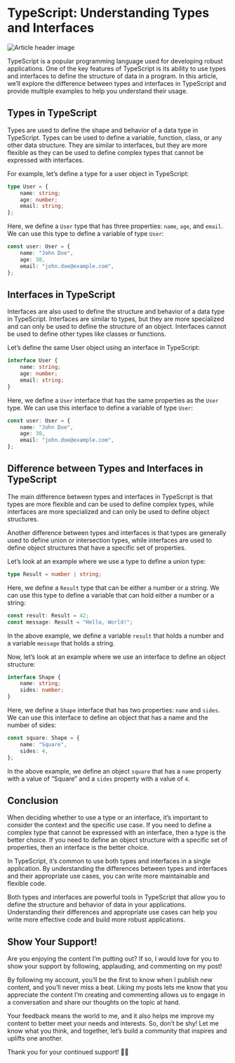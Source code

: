 # TypeScript: Understanding Types and Interfaces

![Article header image](https://miro.medium.com/v2/resize:fit:640/format:webp/1*CXvN1A3xx-Tp2fssesigxQ.png)

TypeScript is a popular programming language used for developing robust applications. One of the key features of TypeScript is its ability to use types and interfaces to define the structure of data in a program. In this article, we’ll explore the difference between types and interfaces in TypeScript and provide multiple examples to help you understand their usage.

## Types in TypeScript

Types are used to define the shape and behavior of a data type in TypeScript. Types can be used to define a variable, function, class, or any other data structure. They are similar to interfaces, but they are more flexible as they can be used to define complex types that cannot be expressed with interfaces.

For example, let’s define a type for a user object in TypeScript:

```typescript
type User = {
    name: string;
    age: number;
    email: string;
};
```

Here, we define a `User` type that has three properties: `name`, `age`, and `email`. We can use this type to define a variable of type `User`:

```typescript
const user: User = {
    name: "John Doe",
    age: 30,
    email: "john.doe@example.com",
};
```

## Interfaces in TypeScript

Interfaces are also used to define the structure and behavior of a data type in TypeScript. Interfaces are similar to types, but they are more specialized and can only be used to define the structure of an object. Interfaces cannot be used to define other types like classes or functions.

Let’s define the same User object using an interface in TypeScript:

```typescript
interface User {
    name: string;
    age: number;
    email: string;
}
```

Here, we define a `User` interface that has the same properties as the `User` type. We can use this interface to define a variable of type `User`:

```typescript
const user: User = {
    name: "John Doe",
    age: 30,
    email: "john.doe@example.com",
};
```

## Difference between Types and Interfaces in TypeScript

The main difference between types and interfaces in TypeScript is that types are more flexible and can be used to define complex types, while interfaces are more specialized and can only be used to define object structures.

Another difference between types and interfaces is that types are generally used to define union or intersection types, while interfaces are used to define object structures that have a specific set of properties.

Let’s look at an example where we use a type to define a union type:

```typescript
type Result = number | string;
```

Here, we define a `Result` type that can be either a number or a string. We can use this type to define a variable that can hold either a number or a string:

```typescript
const result: Result = 42;
const message: Result = "Hello, World!";
```

In the above example, we define a variable `result` that holds a number and a variable `message` that holds a string.

Now, let’s look at an example where we use an interface to define an object structure:

```typescript
interface Shape {
    name: string;
    sides: number;
}
```

Here, we define a `Shape` interface that has two properties: `name` and `sides`. We can use this interface to define an object that has a name and the number of sides:

```typescript
const square: Shape = {
    name: "Square",
    sides: 4,
};
```

In the above example, we define an object `square` that has a `name` property with a value of “Square” and a `sides` property with a value of `4`.

## Conclusion

When deciding whether to use a type or an interface, it’s important to consider the context and the specific use case. If you need to define a complex type that cannot be expressed with an interface, then a type is the better choice. If you need to define an object structure with a specific set of properties, then an interface is the better choice.

In TypeScript, it’s common to use both types and interfaces in a single application. By understanding the differences between types and interfaces and their appropriate use cases, you can write more maintainable and flexible code.

Both types and interfaces are powerful tools in TypeScript that allow you to define the structure and behavior of data in your applications. Understanding their differences and appropriate use cases can help you write more effective code and build more robust applications.

## Show Your Support!

Are you enjoying the content I’m putting out? If so, I would love for you to show your support by following, applauding, and commenting on my post!

By following my account, you’ll be the first to know when I publish new content, and you’ll never miss a beat. Liking my posts lets me know that you appreciate the content I’m creating and commenting allows us to engage in a conversation and share our thoughts on the topic at hand.

Your feedback means the world to me, and it also helps me improve my content to better meet your needs and interests. So, don’t be shy! Let me know what you think, and together, let’s build a community that inspires and uplifts one another.

Thank you for your continued support! 🎉✨
